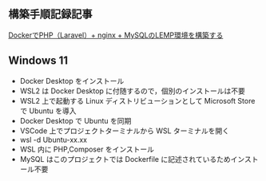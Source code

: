 ## 構築手順記録記事　
[DockerでPHP（Laravel）+ nginx + MySQLのLEMP環境を構築する](https://qiita.com/hinako_n/items/f15646ea548bcdc8ac6c)

## Windows 11
 - Docker Desktop をインストール
 - WSL2 は Docker Desktop に付随するので，個別のインストールは不要
 - WSL2 上で起動する Linux ディストリビューションとして Microsoft Store で Ubuntu を導入
 - Docker Desktop で Ubuntu を同期
 - VSCode 上でプロジェクトターミナルから WSL ターミナルを開く
  - wsl -d Ubuntu-xx.xx
 - WSL 内に PHP,Composer をインストール
 - MySQL はこのプロジェクトでは Dockerfile に記述されているためインストール不要